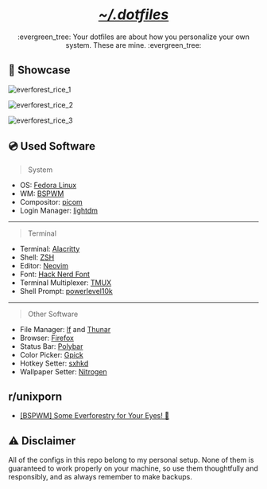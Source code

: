 <h1 align="center"><i><u>~/.dotfiles</u></i></h1>

<p align="center">:evergreen_tree: Your dotfiles are about how you personalize your own system. These are mine. :evergreen_tree: </p>

## :eyes: Showcase

![everforest_rice_1](https://user-images.githubusercontent.com/86254474/232735149-7b0ee4ae-1079-4c6f-8c3f-23d785b9ab4a.png)

![everforest_rice_2](https://user-images.githubusercontent.com/86254474/230661911-271a21ce-9685-48b8-bdbe-1145f44d3495.png)

![everforest_rice_3](https://user-images.githubusercontent.com/86254474/232734949-4b1bbd70-944f-4ed5-a043-57258829f8dc.png)

## :cd: Used Software

> System
- OS: [Fedora Linux](https://getfedora.org/)
- WM: [BSPWM](https://github.com/baskerville/bspwm)
- Compositor: [picom](https://github.com/yshui/picom)
- Login Manager: [lightdm](https://github.com/canonical/lightdm)
---

> Terminal
- Terminal: [Alacritty](https://github.com/alacritty/alacritty)
- Shell: [ZSH](https://www.zsh.org/)
- Editor: [Neovim](https://github.com/neovim/neovim)
- Font: [Hack Nerd Font](https://www.nerdfonts.com/)
- Terminal Multiplexer: [TMUX](https://github.com/tmux/tmux)
- Shell Prompt: [powerlevel10k](https://github.com/romkatv/powerlevel10k)
---

> Other Software
- File Manager: [lf](https://github.com/gokcehan/lf) and [Thunar](https://docs.xfce.org/xfce/thunar/start)
- Browser: [Firefox](https://www.mozilla.org/en-US/firefox/new/)
- Status Bar: [Polybar](https://github.com/polybar/polybar)
- Color Picker: [Gpick](https://github.com/thezbyg/gpick)
- Hotkey Setter: [sxhkd](https://github.com/baskerville/sxhkd)
- Wallpaper Setter: [Nitrogen](https://github.com/l3ib/nitrogen)

## r/unixporn 
- [\[BSPWM\] Some Everforestry for Your Eyes! 🌿 ](https://www.reddit.com/r/unixporn/comments/12r56rn/bspwm_some_everforestry_for_your_eyes/) 

## ⚠️ Disclaimer

All of the configs in this repo belong to my personal setup. None of them is guaranteed to work properly on your machine, so use them thoughtfully and responsibly, and as always remember to make backups.
